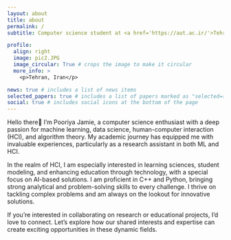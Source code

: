 ```yaml
---
layout: about
title: about
permalink: /
subtitle: Computer science student at <a href='https://aut.ac.ir/'>Tehran Polytechnic</a>.

profile:
  align: right
  image: pic2.JPG
  image_circular: True # crops the image to make it circular
  more_info: >
    <p>Tehran, Iran</p>

news: true # includes a list of news items
selected_papers: true # includes a list of papers marked as "selected={true}"
social: true # includes social icons at the bottom of the page
---
```


Hello there👋 I’m Pooriya Jamie, a computer science enthusiast with a deep passion for machine learning, data science, human-computer interaction (HCI), and algorithm theory. My academic journey has equipped me with invaluable experiences, particularly as a research assistant in both ML and HCI.

In the realm of HCI, I am especially interested in learning sciences, student modeling, and enhancing education through technology, with a special focus on AI-based solutions. I am proficient in C++ and Python, bringing strong analytical and problem-solving skills to every challenge. I thrive on tackling complex problems and am always on the lookout for innovative solutions.

If you’re interested in collaborating on research or educational projects, I’d love to connect. Let’s explore how our shared interests and expertise can create exciting opportunities in these dynamic fields.
